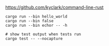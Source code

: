 https://github.com/kyclark/command-line-rust

```
cargo run --bin hello_world
cargo run --bin false
cargo run --bin echor -- -h

# show test output when tests run
cargo test -- --nocapture
```